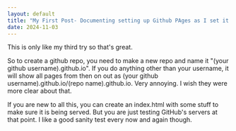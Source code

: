 ```yaml
---
layout: default
title: "My First Post- Documenting setting up Github PAges as I set it up"
date: 2024-11-03
---
```


This is only like my third try so that's great. 

So to create a github repo, you need to make a new repo and name it "(your github username).github.io". If you do anything other than your username, it will show all pages from then on out as (your github username).github.io/(repo name).github.io. Very annoying. I wish they were more clear about that. 

If you are new to all this, you can create an index.html with some stuff to make sure it is being served. But you are just testing GitHub's servers at that point. I like a good sanity test every now and again though.

